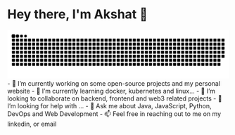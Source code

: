 # Hey there, I'm Akshat 👋 
<div id="pacman" align="center">
<img src="https://github.com/Akshat-Mishra101/Akshat-Mishra101/blob/main/Images/grid-snake.svg" alt="commit grid snake">
</div>
- 🔭 I’m currently working on some open-source projects and my personal website
- 🌱 I’m currently learning docker, kubernetes and linux...
- 👯 I’m looking to collaborate on backend, frontend and web3 related projects 
- 🤔 I’m looking for help with ...
- 💬 Ask me about Java, JavaScript, Python, DevOps and Web Development
- 📫 Feel free in reaching out to me on my linkedin, or email

